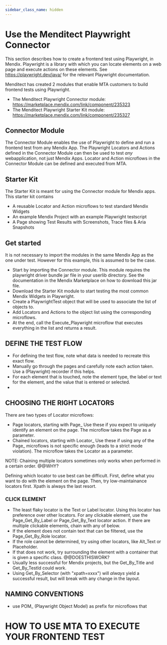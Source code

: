 ```yaml
---
sidebar_class_name: hidden
---
```


# Use the Menditect Playwright Connector

This section describes how to create a frontend test using Playwright, in Mendix. 
Playwright is a library with which you can locate elements on a web page and execute actions on these elements.
See https://playwright.dev/java/ for the relevant Playwright documentation.

Menditect has created 2 modules that enable MTA customers to build frontend tests using Playwright.
- The Menditect Playwright Connector module: https://marketplace.mendix.com/link/component/235323
- The Menditect Playwright Starter Kit module: https://marketplace.mendix.com/link/component/235327

## Connector Module

The Connector Module enables the use of Playwright to define and run a frontend test from any Mendix App. The Playwright Locators and Actions defined in the Connector Module can then be used to test *any* webapplication, not just Mendix Apps. Locator and Action microflows in the Connector Module can be defined and executed from MTA.

## Starter Kit

The Starter Kit is meant for using the Connector module for Mendix apps. This starter kit contains
- A reusable Locator and Action microflows to test standard Mendix Widgets
- An example Mendix Project with an example Playwright testscript
- A Page showing Test Results with Screenshots, Trace files & Aria Snapshots

## Get started

It is not necessary to import the modules in the same Mendix App as the one under test. However for this example, this is assumed to be the case.

- Start by importing the Connector module. This module requires the playwright driver bundle jar file in your userlib directory. See the documentation in the Mendix Marketplace on how to download this jar file.
- Download the Starter Kit module to start testing the most common Mendix Widgets in Playwright.
- Create a PlaywrightTest object that will be used to associate the list of objects to. 
- Add Locators and Actions to the object list using the corresponding microflows. 
- At the end, call the Execute_Playwright microflow that executes everything in the list and returns a result.

## DEFINE THE TEST FLOW

- For defining the test flow, note what data is needed to recreate this exact flow. 
- Manually go through the pages and carefully note each action taken. Use a (Playwright) recorder if this helps.
- For each element that is touched, note the element type, the label or text for the element, and the value that is entered or selected.
- 

## CHOOSING THE RIGHT LOCATORS

There are two types of Locator microflows:
- Page locators, starting with Page_ 
Use these if you expect to uniquely identify an element on the page. The microflow takes the Page as a parameter.
- Chained locators, starting with Locator_
Use these if using any of the Page_ microflows is not specific enough (leads to a strict mode violation). The microflow takes the Locator as a parameter.

NOTE: Chaining multiple locators sometimes only works when performed in a certain order. @@WHY? 

Defining which locator to use best can be difficult. First, define what you want to do with the element on the page. Then, try low-maintainance locators first. Xpath is always the last resort.

### CLICK ELEMENT

- The least flaky locator is the Text or Label locator. Using this locator has preference over other locators. For any clickable element, use the Page_Get_By_Label or Page_Get_By_Text locator action. If there are multiple clickable elements, chain with any of below.
- If the element does not contain text that can be filtered, use the Page_Get_By_Role locator. 
- If the role cannot be determined, try using other locators, like Alt_Text or Placeholder.
- If that does not work, try surrounding the element with a container that is given a specific class. @@DOESTHISWORK?
- Usually less successful for Mendix projects, but the Get_By_Title and Get_By_TestId could work.
- Using Get_By_Selector (with "xpath=xxxx") will *always* yield a successful result, but will break with any change in the layout.



## NAMING CONVENTIONS

- use POM_ (Playwright Object Model) as prefix for microflows that 


# HOW TO USE MTA TO EXECUTE YOUR FRONTEND TEST
